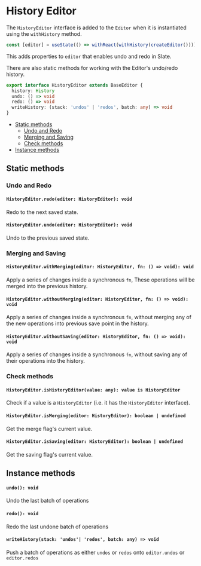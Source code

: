 # History Editor

The `HistoryEditor` interface is added to the `Editor` when it is instantiated using the `withHistory` method.

```typescript
const [editor] = useState(() => withReact(withHistory(createEditor())))
```

This adds properties to `editor` that enables undo and redo in Slate.

There are also static methods for working with the Editor's undo/redo history.

```typescript
export interface HistoryEditor extends BaseEditor {
  history: History
  undo: () => void
  redo: () => void
  writeHistory: (stack: 'undos' | 'redos', batch: any) => void
}
```

- [Static methods](history-editor.md#static-methods)
  - [Undo and Redo](history-editor.md#undo-and-redo)
  - [Merging and Saving](history-editor.md#merging-and-saving)
  - [Check methods](history-editor.md#check-methods)
- [Instance methods](history-editor.md#instance-methods)

## Static methods

### Undo and Redo

#### `HistoryEditor.redo(editor: HistoryEditor): void`

Redo to the next saved state.

#### `HistoryEditor.undo(editor: HistoryEditor): void`

Undo to the previous saved state.

### Merging and Saving

#### `HistoryEditor.withMerging(editor: HistoryEditor, fn: () => void): void`

Apply a series of changes inside a synchronous `fn`, These operations will
be merged into the previous history.

#### `HistoryEditor.withoutMerging(editor: HistoryEditor, fn: () => void): void`

Apply a series of changes inside a synchronous `fn`, without merging any of
the new operations into previous save point in the history.

#### `HistoryEditor.withoutSaving(editor: HistoryEditor, fn: () => void): void`

Apply a series of changes inside a synchronous `fn`, without saving any of
their operations into the history.

### Check methods

#### `HistoryEditor.isHistoryEditor(value: any): value is HistoryEditor`

Check if a value is a `HistoryEditor` (i.e. it has the `HistoryEditor` interface).

#### `HistoryEditor.isMerging(editor: HistoryEditor): boolean | undefined`

Get the merge flag's current value.

#### `HistoryEditor.isSaving(editor: HistoryEditor): boolean | undefined`

Get the saving flag's current value.

## Instance methods

#### `undo(): void`

Undo the last batch of operations

#### `redo(): void`

Redo the last undone batch of operations

#### `writeHistory(stack: 'undos'| 'redos', batch: any) => void`

Push a batch of operations as either `undos` or `redos` onto `editor.undos` or `editor.redos`
